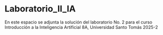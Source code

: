 # Laboratorio_II_IA
En este espacio se adjunta la solución del laboratorio No. 2 para el curso Introducción a la Inteligencia Artificial 8A, Universidad Santo Tomás 2025-2
